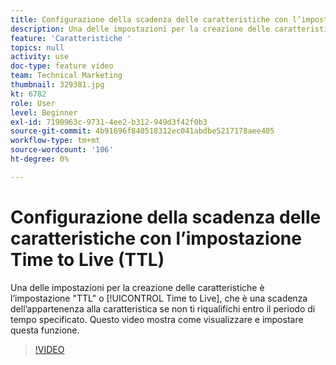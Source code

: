 ```yaml
---
title: Configurazione della scadenza delle caratteristiche con l’impostazione Time to Live (TTL)
description: Una delle impostazioni per la creazione delle caratteristiche è l’impostazione "TTL" o Time to Live, che è una scadenza dell’appartenenza alla caratteristica se non ti riqualifichi entro il periodo di tempo specificato. Questo video mostra come visualizzare e impostare questa funzione.
feature: 'Caratteristiche '
topics: null
activity: use
doc-type: feature video
team: Technical Marketing
thumbnail: 329381.jpg
kt: 6782
role: User
level: Beginner
exl-id: 7190963c-9731-4ee2-b312-949d3f42f0b3
source-git-commit: 4b91696f840518312ec041abdbe5217178aee405
workflow-type: tm+mt
source-wordcount: '106'
ht-degree: 0%

---
```


# Configurazione della scadenza delle caratteristiche con l’impostazione Time to Live (TTL)

Una delle impostazioni per la creazione delle caratteristiche è l’impostazione &quot;TTL&quot; o [!UICONTROL Time to Live], che è una scadenza dell’appartenenza alla caratteristica se non ti riqualifichi entro il periodo di tempo specificato. Questo video mostra come visualizzare e impostare questa funzione.

>[!VIDEO](https://video.tv.adobe.com/v/329381/?quality=12&learn=on)
